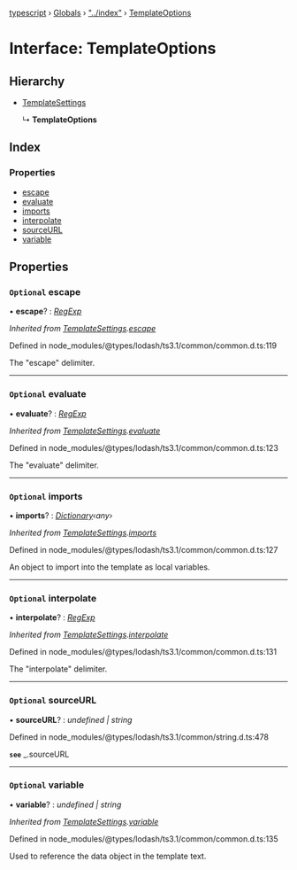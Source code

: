 [typescript](../README.md) › [Globals](../globals.md) › ["../index"](../modules/____index_.md) › [TemplateOptions](____index_.templateoptions.md)

# Interface: TemplateOptions

## Hierarchy

* [TemplateSettings](____index_.templatesettings.md)

  ↳ **TemplateOptions**

## Index

### Properties

* [escape](____index_.templateoptions.md#optional-escape)
* [evaluate](____index_.templateoptions.md#optional-evaluate)
* [imports](____index_.templateoptions.md#optional-imports)
* [interpolate](____index_.templateoptions.md#optional-interpolate)
* [sourceURL](____index_.templateoptions.md#optional-sourceurl)
* [variable](____index_.templateoptions.md#optional-variable)

## Properties

### `Optional` escape

• **escape**? : *[RegExp](regexp.md)*

*Inherited from [TemplateSettings](____index_.templatesettings.md).[escape](____index_.templatesettings.md#optional-escape)*

Defined in node_modules/@types/lodash/ts3.1/common/common.d.ts:119

The "escape" delimiter.

___

### `Optional` evaluate

• **evaluate**? : *[RegExp](regexp.md)*

*Inherited from [TemplateSettings](____index_.templatesettings.md).[evaluate](____index_.templatesettings.md#optional-evaluate)*

Defined in node_modules/@types/lodash/ts3.1/common/common.d.ts:123

The "evaluate" delimiter.

___

### `Optional` imports

• **imports**? : *[Dictionary](____index_.dictionary.md)‹any›*

*Inherited from [TemplateSettings](____index_.templatesettings.md).[imports](____index_.templatesettings.md#optional-imports)*

Defined in node_modules/@types/lodash/ts3.1/common/common.d.ts:127

An object to import into the template as local variables.

___

### `Optional` interpolate

• **interpolate**? : *[RegExp](regexp.md)*

*Inherited from [TemplateSettings](____index_.templatesettings.md).[interpolate](____index_.templatesettings.md#optional-interpolate)*

Defined in node_modules/@types/lodash/ts3.1/common/common.d.ts:131

The "interpolate" delimiter.

___

### `Optional` sourceURL

• **sourceURL**? : *undefined | string*

Defined in node_modules/@types/lodash/ts3.1/common/string.d.ts:478

**`see`** _.sourceURL

___

### `Optional` variable

• **variable**? : *undefined | string*

*Inherited from [TemplateSettings](____index_.templatesettings.md).[variable](____index_.templatesettings.md#optional-variable)*

Defined in node_modules/@types/lodash/ts3.1/common/common.d.ts:135

Used to reference the data object in the template text.
